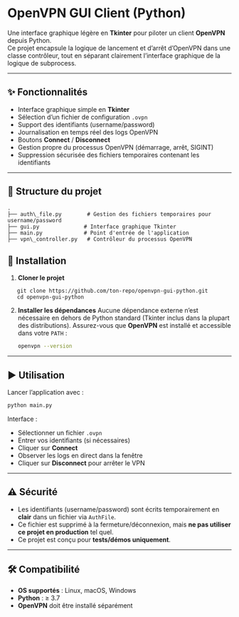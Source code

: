 # OpenVPN GUI Client (Python)

Une interface graphique légère en **Tkinter** pour piloter un client **OpenVPN** depuis Python.  
Ce projet encapsule la logique de lancement et d’arrêt d’OpenVPN dans une classe contrôleur, tout en séparant clairement l’interface graphique de la logique de subprocess.

---

## ✨ Fonctionnalités

- Interface graphique simple en **Tkinter**  
- Sélection d’un fichier de configuration `.ovpn`  
- Support des identifiants (username/password)  
- Journalisation en temps réel des logs OpenVPN  
- Boutons **Connect** / **Disconnect**  
- Gestion propre du processus OpenVPN (démarrage, arrêt, SIGINT)  
- Suppression sécurisée des fichiers temporaires contenant les identifiants  

---

## 📂 Structure du projet

```
.
├── auth\_file.py        # Gestion des fichiers temporaires pour username/password
├── gui.py              # Interface graphique Tkinter
├── main.py             # Point d'entrée de l'application
├── vpn\_controller.py   # Contrôleur du processus OpenVPN
```

## 🚀 Installation

1. **Cloner le projet**
```
   git clone https://github.com/ton-repo/openvpn-gui-python.git
   cd openvpn-gui-python
```

2. **Installer les dépendances**
   Aucune dépendance externe n’est nécessaire en dehors de Python standard (Tkinter inclus dans la plupart des distributions).
   Assurez-vous que **OpenVPN** est installé et accessible dans votre `PATH` :

   ```bash
   openvpn --version
   ```

---

## ▶️ Utilisation

Lancer l’application avec :

```bash
python main.py
```

Interface :

* Sélectionner un fichier `.ovpn`
* Entrer vos identifiants (si nécessaires)
* Cliquer sur **Connect**
* Observer les logs en direct dans la fenêtre
* Cliquer sur **Disconnect** pour arrêter le VPN

---

## ⚠️ Sécurité

* Les identifiants (username/password) sont écrits temporairement en **clair** dans un fichier via `AuthFile`.
* Ce fichier est supprimé à la fermeture/déconnexion, mais **ne pas utiliser ce projet en production** tel quel.
* Ce projet est conçu pour **tests/démos uniquement**.

---

## 🛠️ Compatibilité

* **OS supportés** : Linux, macOS, Windows
* **Python** : ≥ 3.7
* **OpenVPN** doit être installé séparément
